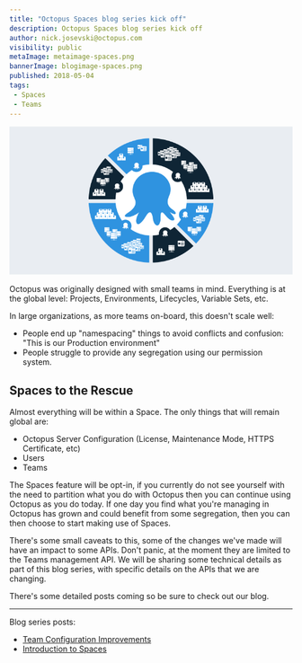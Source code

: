 ```yaml
---
title: "Octopus Spaces blog series kick off"
description: Octopus Spaces blog series kick off
author: nick.josevski@octopus.com
visibility: public
metaImage: metaimage-spaces.png
bannerImage: blogimage-spaces.png
published: 2018-05-04
tags:
 - Spaces
 - Teams
---
```



![Octopus Spaces blog series kick off](blogimage-spaces.png)

Octopus was originally designed with small teams in mind. Everything is at the global level: Projects, Environments, Lifecycles, Variable Sets, etc.

In large organizations, as more teams on-board, this doesn't scale well:

 - People end up "namespacing" things to avoid conflicts and confusion: "This is our Production environment"
 - People struggle to provide any segregation using our permission system.

## Spaces to the Rescue

Almost everything will be within a Space. The only things that will remain global are:

 - Octopus Server Configuration (License, Maintenance Mode, HTTPS Certificate, etc)
 - Users
 - Teams


The Spaces feature will be opt-in, if you currently do not see yourself with the need to partition what you do with Octopus then you can continue using Octopus as you do today. If one day you find what you're managing in Octopus has grown and could benefit from some segregation, then you can then choose to start making use of Spaces.

There's some small caveats to this, some of the changes we've made will have an impact to some APIs. Don't panic, at the moment they are limited to the Teams management API.  We will be sharing some technical details as part of this blog series, with specific details on the APIs that we are changing.

There's some detailed posts coming so be sure to check out our blog.

---

Blog series posts:

* [Team Configuration Improvements](/blog/2018-05/team-configuration-improvements.md)
* [Introduction to Spaces](/blog/2018-12/spaces-introduction/index.md)
